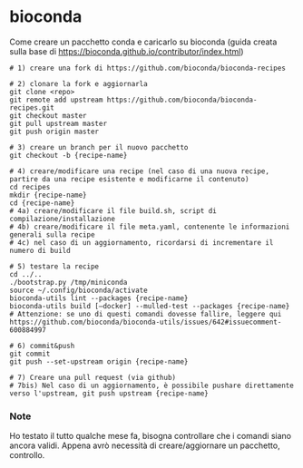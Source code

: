 # bioconda

Come creare un pacchetto conda e caricarlo su bioconda (guida creata sulla base di https://bioconda.github.io/contributor/index.html)

```
# 1) creare una fork di https://github.com/bioconda/bioconda-recipes

# 2) clonare la fork e aggiornarla
git clone <repo>
git remote add upstream https://github.com/bioconda/bioconda-recipes.git
git checkout master
git pull upstream master
git push origin master

# 3) creare un branch per il nuovo pacchetto
git checkout -b {recipe-name}

# 4) creare/modificare una recipe (nel caso di una nuova recipe, partire da una recipe esistente e modificarne il contenuto)
cd recipes
mkdir {recipe-name}
cd {recipe-name}
# 4a) creare/modificare il file build.sh, script di compilazione/installazione
# 4b) creare/modificare il file meta.yaml, contenente le informazioni generali sulla recipe
# 4c) nel caso di un aggiornamento, ricordarsi di incrementare il numero di build

# 5) testare la recipe
cd ../..
./bootstrap.py /tmp/miniconda
source ~/.config/bioconda/activate
bioconda-utils lint --packages {recipe-name}
bioconda-utils build [–docker] --mulled-test --packages {recipe-name}
# Attenzione: se uno di questi comandi dovesse fallire, leggere qui https://github.com/bioconda/bioconda-utils/issues/642#issuecomment-600884997

# 6) commit&push
git commit
git push --set-upstream origin {recipe-name}

# 7) Creare una pull request (via github)
# 7bis) Nel caso di un aggiornamento, è possibile pushare direttamente verso l'upstream, git push upstream {recipe-name}
```

### Note
Ho testato il tutto qualche mese fa, bisogna controllare che i comandi siano ancora validi. Appena avrò necessità di creare/aggiornare un pacchetto, controllo.
